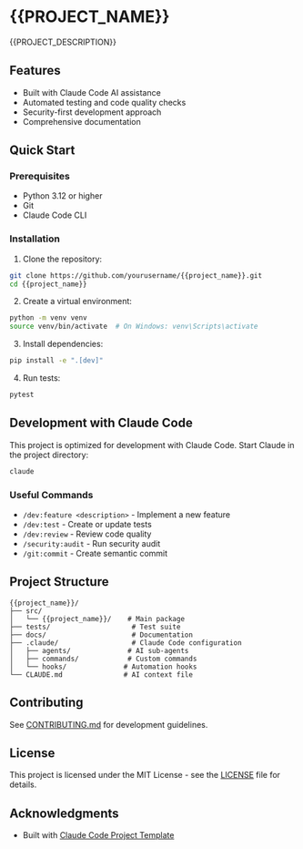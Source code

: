 # {{PROJECT_NAME}}

{{PROJECT_DESCRIPTION}}

## Features

- Built with Claude Code AI assistance
- Automated testing and code quality checks
- Security-first development approach
- Comprehensive documentation

## Quick Start

### Prerequisites

- Python 3.12 or higher
- Git
- Claude Code CLI

### Installation

1. Clone the repository:
```bash
git clone https://github.com/yourusername/{{project_name}}.git
cd {{project_name}}
```

2. Create a virtual environment:
```bash
python -m venv venv
source venv/bin/activate  # On Windows: venv\Scripts\activate
```

3. Install dependencies:
```bash
pip install -e ".[dev]"
```

4. Run tests:
```bash
pytest
```

## Development with Claude Code

This project is optimized for development with Claude Code. Start Claude in the project directory:

```bash
claude
```

### Useful Commands

- `/dev:feature <description>` - Implement a new feature
- `/dev:test` - Create or update tests  
- `/dev:review` - Review code quality
- `/security:audit` - Run security audit
- `/git:commit` - Create semantic commit

## Project Structure

```
{{project_name}}/
├── src/
│   └── {{project_name}}/    # Main package
├── tests/                    # Test suite
├── docs/                     # Documentation
├── .claude/                  # Claude Code configuration
│   ├── agents/              # AI sub-agents
│   ├── commands/            # Custom commands
│   └── hooks/              # Automation hooks
└── CLAUDE.md               # AI context file
```

## Contributing

See [CONTRIBUTING.md](CONTRIBUTING.md) for development guidelines.

## License

This project is licensed under the MIT License - see the [LICENSE](LICENSE) file for details.

## Acknowledgments

- Built with [Claude Code Project Template](https://github.com/dbankscard/claude-code-project-template)